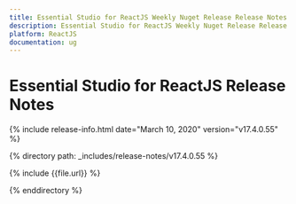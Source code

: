 ```yaml
---
title: Essential Studio for ReactJS Weekly Nuget Release Release Notes  
description: Essential Studio for ReactJS Weekly Nuget Release Release Notes  
platform: ReactJS
documentation: ug
---
```


# Essential Studio for ReactJS  Release Notes  

{% include release-info.html date="March 10, 2020"  version="v17.4.0.55" %} 


{% directory path: _includes/release-notes/v17.4.0.55 %}

{% include {{file.url}} %}

{% enddirectory %}